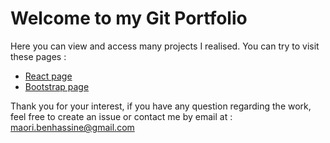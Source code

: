 # Welcome to my Git Portfolio
Here you can view and access many projects I realised.
You can try to visit these pages :

- [React page](http://maofryy.github.io/react-page)
- [Bootstrap page](https://maofryy.github.io/bootstrap)

Thank you for your interest, if you have any question regarding the work,
feel free to create an issue or contact me by email at : maori.benhassine@gmail.com
